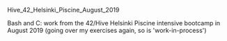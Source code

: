 Hive_42_Helsinki_Piscine_August_2019

Bash and C: work from the 42/Hive Helsinki Piscine intensive bootcamp in August 2019 (going over my exercises again, so is 'work-in-process')

